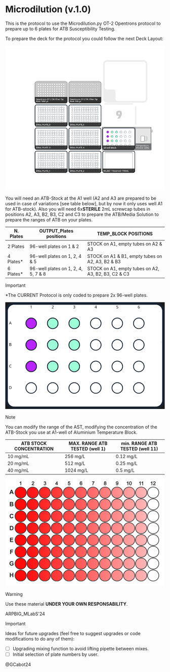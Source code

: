 # Microdilution (v.1.0)

This is the protocol to use the Microdilution.py OT-2 Opentrons protocol to prepare up to 6 plates for ATB Susceptibility Testing.

To prepare the deck for the protocol you could follow the next Deck Layout:

![OT-2 Opentrons Deck Layout - From Opentrons Protocol Designer](IMGs/Microdilution_v1.png)

You will need an ATB-Stock at the A1 well (A2 and A3 are prepared to be used in case of variations [see table below], but by now it only uses well A1 for ATB-stock). Also you will need 6x**STERILE** 2mL screwcap tubes in positions A2, A3, B2, B3, C2 and C3 to prepare the ATB/Media Solution to prepare the ranges of ATB on your plates.

| N. Plates | OUTPUT_Plates positions | TEMP_BLOCK POSITIONS |
| ----------------------- | --------------------- | --------------------- |
| 2 Plates | 96-well plates on 1 & 2 | STOCK on A1, empty tubes on A2 & A3 |
| 4 Plates* | 96-well plates on 1, 2, 4 & 5  | STOCK on A1 & B1, empty tubes on A2, A3, B2 & B3 |
| 6 Plates* | 96-well plates on 1, 2, 4, 5, 7 & 8 | STOCK on A1, empty tubes on A2, A3, B2, B3, C2 & C3 |

> [!IMPORTANT]
> *The CURRENT Protocol is only coded to prepare 2x 96-well plates.

![Aluminium Temperature Block Layout - From Opentrons Protocol Designer](IMGs/24-well_Aluminium_Block_Microdilution_v1_LAYOUT.png)

> [!NOTE]
> You can modify the range of the AST, modifying the concentration of the ATB-Stock you use at A1-well of Aluminium Temperature Block.

| ATB STOCK CONCENTRATION | MAX. RANGE ATB TESTED (well 1) | min. RANGE ATB TESTED (well 11) |
| ----------------------- | --------------------- | --------------------- |
| 10 mg/mL | 256 mg/L | 0.12 mg/L |
| 20 mg/mL | 512 mg/L | 0.25 mg/L |
| 40 mg/mL | 1024 mg/L | 0.5 mg/L |

![96-well plate final layout](IMGs/96-well_plate_filled.png)

> [!WARNING]
> Use these material **UNDER YOUR OWN RESPONSABILITY**.

ARPBIG_MLabS'24

> [!IMPORTANT]
> Ideas for future upgrades (feel free to suggest upgrades or code modifications to do any of them):
> - [ ] Upgrading mixing function to avoid lifting pipette between mixes.
> - [ ] Initial selection of plate numbers by user.


@GCabot24
